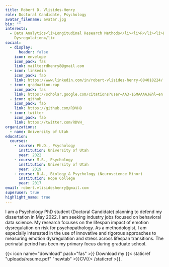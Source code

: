 ```yaml
---
title: Robert D. Vlisides-Henry
role: Doctoral Candidate, Psychology
avatar_filename: avatar.jpg
bio: ""
interests:
  - Data Analytics<li>Longitudinal Research Methods</li><li>R</li><li>Emotion
    Dysregulation</li>
social:
  - display:
      header: false
    icon: envelope
    icon_pack: fas
    link: mailto:rdhenry8@gmail.com
  - icon: linkedin
    icon_pack: fab
    link: https://www.linkedin.com/in/robert-vlisides-henry-084018224/
  - icon: graduation-cap
    icon_pack: fas
    link: https://scholar.google.com/citations?user=AA3-1GMAAAAJ&hl=en
  - icon: github
    icon_pack: fab
    link: https://github.com/RDVH8
  - icon: twitter
    icon_pack: fab
    link: https://twitter.com/RDVH_
organizations:
  - name: University of Utah
education:
  courses:
    - course: Ph.D., Psychology
      institution: University of Utah
      year: 2022
    - course: M.S., Psychology
      institution: University of Utah
      year: 2019
    - course: B.A., Biology & Psychology (Neuroscience Minor)
      institution: Hope College
      year: 2017
email: robert.vlisideshenry@gmail.com
superuser: true
highlight_name: true
---
```

I am a Psychology PhD student (Doctoral Candidate) planning to defend my dissertation in May 2022. I am seeking industry jobs focused on behavioral data science. My research focuses on the lifespan impact of emotion dysregulation on risk for psychopathology. As a methodologist, I am especially interested in the use of innovative and rigorous approaches to measuring emotion dysregulation and stress across lifespan transitions. The perinatal period has been my primary focus during graduate school.

{{< icon name="download" pack="fas" >}} Download my {{< staticref "uploads/resume.pdf" "newtab" >}}CV{{< /staticref >}}.
